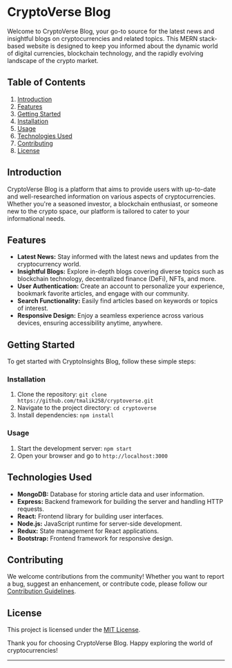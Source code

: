 # CryptoVerse Blog

Welcome to CryptoVerse Blog, your go-to source for the latest news and insightful blogs on cryptocurrencies and related topics. This MERN stack-based website is designed to keep you informed about the dynamic world of digital currencies, blockchain technology, and the rapidly evolving landscape of the crypto market.

## Table of Contents

1. [Introduction](#introduction)
2. [Features](#features)
3. [Getting Started](#getting-started)
4. [Installation](#installation)
5. [Usage](#usage)
6. [Technologies Used](#technologies-used)
7. [Contributing](#contributing)
8. [License](#license)

## Introduction

CryptoVerse Blog is a platform that aims to provide users with up-to-date and well-researched information on various aspects of cryptocurrencies. Whether you're a seasoned investor, a blockchain enthusiast, or someone new to the crypto space, our platform is tailored to cater to your informational needs.

## Features

- **Latest News:** Stay informed with the latest news and updates from the cryptocurrency world.
- **Insightful Blogs:** Explore in-depth blogs covering diverse topics such as blockchain technology, decentralized finance (DeFi), NFTs, and more.
- **User Authentication:** Create an account to personalize your experience, bookmark favorite articles, and engage with our community.
- **Search Functionality:** Easily find articles based on keywords or topics of interest.
- **Responsive Design:** Enjoy a seamless experience across various devices, ensuring accessibility anytime, anywhere.

## Getting Started

To get started with CryptoInsights Blog, follow these simple steps:

### Installation

1. Clone the repository: `git clone https://github.com/tmalik258/cryptoverse.git`
2. Navigate to the project directory: `cd cryptoverse`
3. Install dependencies: `npm install`

### Usage

1. Start the development server: `npm start`
2. Open your browser and go to `http://localhost:3000`

## Technologies Used

- **MongoDB:** Database for storing article data and user information.
- **Express:** Backend framework for building the server and handling HTTP requests.
- **React:** Frontend library for building user interfaces.
- **Node.js:** JavaScript runtime for server-side development.
- **Redux:** State management for React applications.
- **Bootstrap:** Frontend framework for responsive design.

## Contributing

We welcome contributions from the community! Whether you want to report a bug, suggest an enhancement, or contribute code, please follow our [Contribution Guidelines](CONTRIBUTING.md).

## License

This project is licensed under the [MIT License](LICENSE).

Thank you for choosing CryptoVerse Blog. Happy exploring the world of cryptocurrencies!

---
